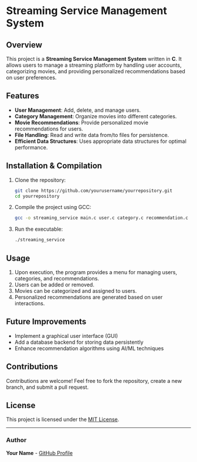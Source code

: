 # Streaming Service Management System

## Overview
This project is a **Streaming Service Management System** written in **C**. It allows users to manage a streaming platform by handling user accounts, categorizing movies, and providing personalized recommendations based on user preferences.

## Features
- **User Management**: Add, delete, and manage users.
- **Category Management**: Organize movies into different categories.
- **Movie Recommendations**: Provide personalized movie recommendations for users.
- **File Handling**: Read and write data from/to files for persistence.
- **Efficient Data Structures**: Uses appropriate data structures for optimal performance.

## Installation & Compilation
1. Clone the repository:
   ```sh
   git clone https://github.com/yourusername/yourrepository.git
   cd yourrepository
   ```
2. Compile the project using GCC:
   ```sh
   gcc -o streaming_service main.c user.c category.c recommendation.c -Wall -Wextra
   ```
3. Run the executable:
   ```sh
   ./streaming_service
   ```

## Usage
1. Upon execution, the program provides a menu for managing users, categories, and recommendations.
2. Users can be added or removed.
3. Movies can be categorized and assigned to users.
4. Personalized recommendations are generated based on user interactions.

## Future Improvements
- Implement a graphical user interface (GUI)
- Add a database backend for storing data persistently
- Enhance recommendation algorithms using AI/ML techniques

## Contributions
Contributions are welcome! Feel free to fork the repository, create a new branch, and submit a pull request.

## License
This project is licensed under the [MIT License](LICENSE).

---

### Author
**Your Name** - [GitHub Profile](https://github.com/DennisDab)

